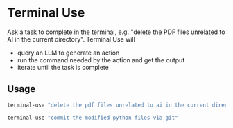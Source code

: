 # Terminal Use

Ask a task to complete in the terminal, e.g. "delete the PDF files unrelated to AI in the current directory".
Terminal Use will
- query an LLM to generate an action
- run the command needed by the action and get the output
- iterate until the task is complete

## Usage

```bash
terminal-use "delete the pdf files unrelated to ai in the current directory"
```

```bash
terminal-use "commit the modified python files via git"
```
